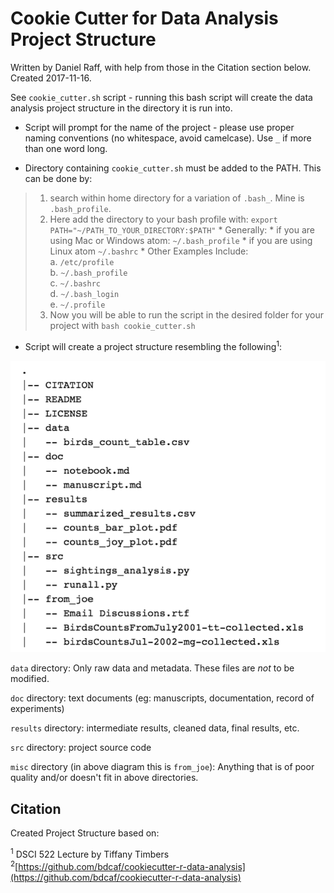 # Cookie Cutter for Data Analysis Project Structure

Written by Daniel Raff, with help from those in the Citation section below. Created 2017-11-16.  

See `cookie_cutter.sh` script - running this bash script will create the data analysis project structure in the directory it is run into. 

* Script will prompt for the name of the project - please use proper naming conventions (no whitespace, avoid camelcase). Use `_` if more than one word long. 

* Directory containing `cookie_cutter.sh` must be added to the PATH. This can be done by: 

> 1. search within home directory for a variation of `.bash_`. Mine is `.bash_profile`. 
> 2. Here add the directory to your bash profile with: `export PATH="~/PATH_TO_YOUR_DIRECTORY:$PATH"`
	* Generally: 
		* if you are using Mac or Windows
atom: `~/.bash_profile`
		* if you are using Linux
atom `~/.bashrc` 
	* Other Examples Include:  
		a. `/etc/profile`  
		b. `~/.bash_profile`  
		c. `~/.bashrc`  
		d. `~/.bash_login`   
		e. `~/.profile`
> 3. Now you will be able to run the script in the desired folder for your project with `bash cookie_cutter.sh` 

* Script will create a project structure resembling the following<sup>1</sup>:

![project_structure_example](project_structure_example.png)

`data` directory: Only raw data and metadata. These files are *not* to
be modified.

`doc` directory: text documents (eg: manuscripts, documentation, record of experiments)

`results` directory: intermediate results, cleaned data, final results, etc.

`src` directory: project source code

`misc` directory (in above diagram this is `from_joe`): Anything that is of poor quality and/or doesn't fit in above directories.




## Citation

Created Project Structure based on: 

<sup>1</sup> DSCI 522 Lecture by Tiffany Timbers  
<sup>2</sup>[https://github.com/bdcaf/cookiecutter-r-data-analysis](https://github.com/bdcaf/cookiecutter-r-data-analysis)


